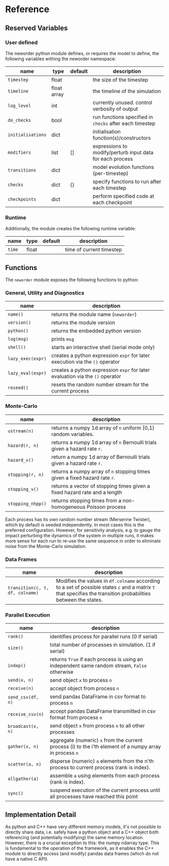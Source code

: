 # Reference

## Reserved Variables

### User defined

The neworder python module defines, or requires the model to define, the following variables withing the neworder namespace:

name       | type        | default | description
-----------|-------------|---------|--------------
`timestep` | float       |         | the size of the timestep 
`timeline` | float array |         | the timeline of the simulation 
`log_level`| int         |         | currently unused. control verbosity of output 
`do_checks`| bool        |         | run functions specified in `checks` after each timestep 
`initialisations`| dict  |         | initialisation function(s)/constructors  
`modifiers`| list        | []      | expressions to modify/perturb input data for each process   
`transitions`| dict      |         | model evolution functions (per-timestep)  
`checks`   | dict        | {}      | specify functions to run after each timestep 
`checkpoints`| dict      |         | perform specified code at each checkpoint 

### Runtime

Additionally, the module creates the following runtime variable:

name       | type        | default | description
-----------|-------------|---------|--------------
`time`     | float       |         | time of current timestep

## Functions
The `neworder` module exposes the following functions to python:

### General, Utility and Diagnostics

name                | description
--------------------|------------------------------------
`name()`            | returns the module name (`neworder`)
`version()`         | returns the module version
`python()`          | returns the embedded python version
`log(msg)`          | prints `msg`
`shell()`           | starts an interactive shell (serial mode only)
`lazy_exec(expr)`   | creates a python expression `expr` for later execution via the `()` operator
`lazy_eval(expr)`   | creates a python expression `expr` for later evaluation via the `()` operator
`reseed()`          | resets the random number stream for the current process

### Monte-Carlo

name                | description
--------------------|------------------------------------
`ustream(n)`        | returns a numpy 1d array of `n` uniform [0,1) random variables.
`hazard(r, n)`      | returns a numpy 1d array of `n` Bernoulli trials given a hazard rate `r`.
`hazard_v()`        | return a numpy 1d array of Bernoulli trials given a hazard rate `r`.
`stopping(r, n)`    | returns a numpy array of `n` stopping times given a fixed hazard rate `r`. 
`stopping_v()`      | returns a vector of stopping times given a fixed hazard rate and a length     |  
`stopping_nhpp()`   | returns stopping times from a non-homogeneous Poisson process 

Each process has its own random number stream (Mersenne Twister), which by default is seeded independently. In most cases this is the preferred configuration. However, for sensitivity analysis, e.g. to gauge the impact perturbing the dynamics of the system in multiple runs, it makes more sense for each run to re-use the same sequence in order to eliminate noise from the Monte-Carlo simulation.  

### Data Frames
name                           | description
-------------------------------|------------------------------------
`transition(c, t, df, colname)`| Modifies the values in `df.colname` according to a set of possible states `c` and a matrix `t` that specifies the transition probabilities between the states.

### Parallel Execution
name                | description
--------------------|------------------------------------
`rank()`            | identifies process for parallel runs (0 if serial)
`size()`            | total number of processes in simulation. (1 if serial)
`indep()`           | returns `True` if each process is using an independent same random stream, `False` otherwise
`send(x, n)`        | send object `x` to process `n` 
`receive(n)`        | accept object from process `n`
`send_csv(df, n)`   | send pandas DataFrame in csv format to process `n`
`receive_csv(n)`    | accept pandas DataFrame transmitted in csv format from process `n`
`broadcast(x, n)`   | send object `x` from process `n` to all other processes
`gather(x, n)`      | aggregate (numeric) `x` from the current process (i) to the i'th element of a numpy array in process `n`
`scatter(a, n)`     | disperse (numeric) `a` elements from the n'th process to current process (rank is index). 
`allgather(a)`      | assemble `a` using elements from each process (rank is index). 
`sync()`            | suspend execution of the current process until all processes have reached this point

## Implementation Detail

As python and C++ have very different memory models, it's not possible to directly share data, i.e. safely have a python object and a C++ object both referencing (and potentially modifying) the same memory location. However, there is a crucial exception to this: the numpy ndarray type. This is fundamental to the operation of the framework, as it enables the C++ module to directly access (and modify) pandas data frames (which do not have a native C API).
